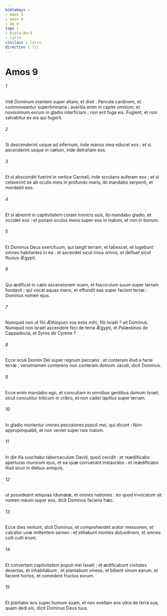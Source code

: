 ```yaml
---
bibleKeys : 
- Amos 9
- Amos 9
- Am 9
tags : 
- Bible/Am/9
- latin
cssclass : latin
direction : ltr
---
```


# Amos 9

###### 1
Vidi Dominum stantem super altare, et dixit : Percute cardinem, et commoveantur superliminaria : avaritia enim in capite omnium, et novissimum eorum in gladio interficiam ; non erit fuga eis. Fugient, et non salvabitur ex eis qui fugerit.
###### 2
Si descenderint usque ad infernum, inde manus mea educet eos ; et si ascenderint usque in cælum, inde detraham eos.
###### 3
Et si absconditi fuerint in vertice Carmeli, inde scrutans auferam eos ; et si celaverint se ab oculis meis in profundo maris, ibi mandabo serpenti, et mordebit eos.
###### 4
Et si abierint in captivitatem coram inimicis suis, ibi mandabo gladio, et occidet eos : et ponam oculos meos super eos in malum, et non in bonum.
###### 5
Et Dominus Deus exercituum, qui tangit terram, et tabescet, et lugebunt omnes habitantes in ea : et ascendet sicut rivus omnis, et defluet sicut fluvius Ægypti.
###### 6
Qui ædificat in cælo ascensionem suam, et fasciculum suum super terram fundavit ; qui vocat aquas maris, et effundit eas super faciem terræ : Dominus nomen ejus.
###### 7
Numquid non ut filii Æthiopum vos estis mihi, filii Israël ? ait Dominus. Numquid non Israël ascendere feci de terra Ægypti, et Palæstinos de Cappadocia, et Syros de Cyrene ?
###### 8
Ecce oculi Domini Dei super regnum peccans : et conteram illud a facie terræ ; verumtamen conterens non conteram domum Jacob, dicit Dominus.
###### 9
Ecce enim mandabo ego, et concutiam in omnibus gentibus domum Israël, sicut concutitur triticum in cribro, et non cadet lapillus super terram.
###### 10
In gladio morientur omnes peccatores populi mei, qui dicunt : Non appropinquabit, et non veniet super nos malum.
###### 11
In die illa suscitabo tabernaculum David, quod cecidit : et reædificabo aperturas murorum ejus, et ea quæ corruerant instaurabo : et reædificabo illud sicut in diebus antiquis,
###### 12
ut possideant reliquias Idumææ, et omnes nationes : eo quod invocatum sit nomen meum super eos, dicit Dominus faciens hæc.
###### 13
Ecce dies veniunt, dicit Dominus, et comprehendet arator messorem, et calcator uvæ mittentem semen : et stillabunt montes dulcedinem, et omnes colli culti erunt.
###### 14
Et convertam captivitatem populi mei Israël ; et ædificabunt civitates desertas, et inhabitabunt ; et plantabunt vineas, et bibent vinum earum, et facient hortos, et comedent fructus eorum.
###### 15
Et plantabo eos super humum suam, et non evellam eos ultra de terra sua, quam dedi eis, dicit Dominus Deus tuus.
